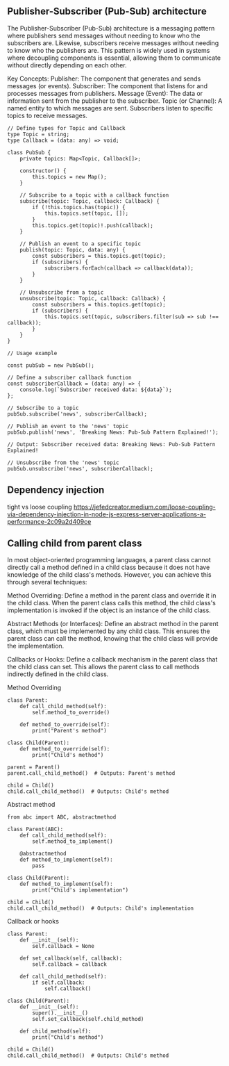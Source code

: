 
## Publisher-Subscriber (Pub-Sub) architecture

The Publisher-Subscriber (Pub-Sub) architecture is a messaging pattern where publishers send messages without needing to know who the subscribers are. Likewise, subscribers receive messages without needing to know who the publishers are. This pattern is widely used in systems where decoupling components is essential, allowing them to communicate without directly depending on each other.

Key Concepts:
Publisher: The component that generates and sends messages (or events).
Subscriber: The component that listens for and processes messages from publishers.
Message (Event): The data or information sent from the publisher to the subscriber.
Topic (or Channel): A named entity to which messages are sent. Subscribers listen to specific topics to receive messages.

```
// Define types for Topic and Callback
type Topic = string;
type Callback = (data: any) => void;

class PubSub {
    private topics: Map<Topic, Callback[]>;

    constructor() {
        this.topics = new Map();
    }

    // Subscribe to a topic with a callback function
    subscribe(topic: Topic, callback: Callback) {
        if (!this.topics.has(topic)) {
            this.topics.set(topic, []);
        }
        this.topics.get(topic)!.push(callback);
    }

    // Publish an event to a specific topic
    publish(topic: Topic, data: any) {
        const subscribers = this.topics.get(topic);
        if (subscribers) {
            subscribers.forEach(callback => callback(data));
        }
    }

    // Unsubscribe from a topic
    unsubscribe(topic: Topic, callback: Callback) {
        const subscribers = this.topics.get(topic);
        if (subscribers) {
            this.topics.set(topic, subscribers.filter(sub => sub !== callback));
        }
    }
}

// Usage example

const pubSub = new PubSub();

// Define a subscriber callback function
const subscriberCallback = (data: any) => {
    console.log(`Subscriber received data: ${data}`);
};

// Subscribe to a topic
pubSub.subscribe('news', subscriberCallback);

// Publish an event to the 'news' topic
pubSub.publish('news', 'Breaking News: Pub-Sub Pattern Explained!');

// Output: Subscriber received data: Breaking News: Pub-Sub Pattern Explained!

// Unsubscribe from the 'news' topic
pubSub.unsubscribe('news', subscriberCallback);
```



## Dependency injection
tight vs loose coupling
https://jefedcreator.medium.com/loose-coupling-via-dependency-injection-in-node-js-express-server-applications-a-performance-2c09a2d409ce






## Calling child from parent class

In most object-oriented programming languages, a parent class cannot directly call a method defined in a child class because it does not have knowledge of the child class's methods. However, you can achieve this through several techniques:

Method Overriding:
Define a method in the parent class and override it in the child class. When the parent class calls this method, the child class's implementation is invoked if the object is an instance of the child class.

Abstract Methods (or Interfaces):
Define an abstract method in the parent class, which must be implemented by any child class. This ensures the parent class can call the method, knowing that the child class will provide the implementation.

Callbacks or Hooks:
Define a callback mechanism in the parent class that the child class can set. This allows the parent class to call methods indirectly defined in the child class.

Method Overriding
```
class Parent:
    def call_child_method(self):
        self.method_to_override()

    def method_to_override(self):
        print("Parent's method")

class Child(Parent):
    def method_to_override(self):
        print("Child's method")

parent = Parent()
parent.call_child_method()  # Outputs: Parent's method

child = Child()
child.call_child_method()  # Outputs: Child's method
```

Abstract method
```
from abc import ABC, abstractmethod

class Parent(ABC):
    def call_child_method(self):
        self.method_to_implement()

    @abstractmethod
    def method_to_implement(self):
        pass

class Child(Parent):
    def method_to_implement(self):
        print("Child's implementation")

child = Child()
child.call_child_method()  # Outputs: Child's implementation
```

Callback or hooks
```
class Parent:
    def __init__(self):
        self.callback = None

    def set_callback(self, callback):
        self.callback = callback

    def call_child_method(self):
        if self.callback:
            self.callback()

class Child(Parent):
    def __init__(self):
        super().__init__()
        self.set_callback(self.child_method)

    def child_method(self):
        print("Child's method")

child = Child()
child.call_child_method()  # Outputs: Child's method
```
